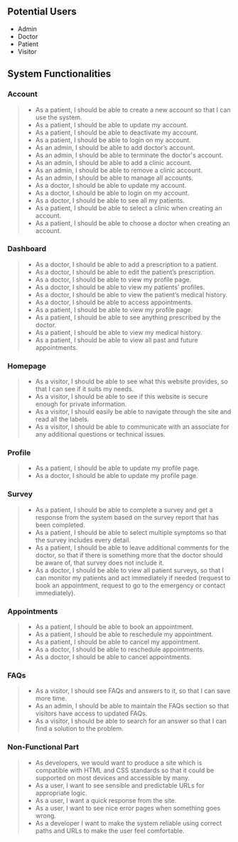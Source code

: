 ## Potential Users
- Admin 
- Doctor
- Patient
- Visitor

## System Functionalities
### Account 
> - As a patient, I should be able to create a new account so that I can use the system.
> - As a patient, I should be able to update my account.
> - As a patient, I should be able to deactivate my account.
> - As a patient, I should be able to login on my account.
> - As an admin, I should be able to add doctor’s account.
> - As an admin, I should be able to terminate the doctor's account.
> - As an admin, I should be able to add a clinic account.
> - As an admin, I should be able to remove a clinic account.
> - As an admin, I should be able to manage all accounts.
> - As a doctor, I should be able to update my account.
> - As a doctor, I should be able to login on my account.
> - As a doctor, I should be able to see all my patients. 
> - As a patient, I should be able to select a clinic when creating an account.
> - As a patient, I should be able to choose a doctor when creating an account.

### Dashboard
> - As a doctor, I should be able to add a prescription to a patient.
> - As a doctor, I should be able to edit the patient’s prescription.
> - As a doctor, I should be able to view my profile page.
> - As a doctor, I should be able to view my patients’ profiles.
> - As a doctor, I should be able to view the patient’s medical history.
> - As a doctor, I should be able to access appointments.
> - As a patient, I should be able to view my profile page.
> - As a patient, I should be able to see anything prescribed by the doctor.
> - As a patient, I should be able to view my medical history.
> - As a patient, I should be able to view all past and future appointments.

### Homepage
> - As a visitor, I should be able to see what this website provides, so that I can see if it suits my needs.
> - As a visitor, I should be able to see if this website is secure enough for private information. 
> - As a visitor, I should easily be able to navigate through the site and read all the labels.
> - As a visitor, I should be able to communicate with an associate for any additional questions or technical issues. 

### Profile
> - As a patient, I should be able to update my profile page.
> - As a doctor, I should be able to update my profile page.

### Survey 
> - As a patient, I should be able to complete a survey and get a response from the system based on the survey report that has been completed.
> - As a patient, I should be able to select multiple symptoms so that the survey includes every detail. 
> - As a patient, I should be able to leave additional comments for the doctor, so that if there is something more that the doctor should be aware of, that survey does not include it.
> - As a doctor, I should be able to view all patient surveys, so that I can monitor my patients and act immediately if needed (request to book an appointment, request to go to the emergency or contact immediately).

### Appointments
> - As a patient, I should be able to book an appointment.
> - As a patient, I should be able to reschedule my appointment.
> - As a patient, I should be able to cancel my appointment.
> - As a doctor, I should be able to reschedule appointments.
> - As a doctor, I should be able to cancel appointments.

### FAQs 
> - As a visitor, I should see FAQs and answers to it, so that I can save more time.
> - As an admin, I should be able to maintain the FAQs section so that visitors have access to updated FAQs.  
> - As a visitor, I should be able to search for an answer so that I can find a solution to the problem. 

### Non-Functional Part
> - As developers, we would want to produce a site which is compatible with HTML and CSS standards so that it could be supported on most devices and accessible by many.
> - As a user, I want to see sensible and predictable URLs for appropriate logic.
> - As a user, I want a quick response from the site.
> - As a user, I want to see nice error pages when something goes wrong.
> - As a developer I want to make the system reliable using correct paths and URLs to make the user feel comfortable.


